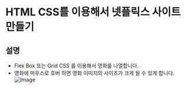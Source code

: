 # HTML CSS를 이용해서 넷플릭스 사이트 만들기

## 설명

- Flex Box 또는 Grid CSS 를 이용해서 영화를 나열합니다.
- 영화에 마우스로 호버 하면 영화 이미지의 사이즈가 크게 될 수 있게 합니다.
![Image](https://github.com/user-attachments/assets/6110233b-7933-4ed8-a006-5ef7fb4bb7f0)
